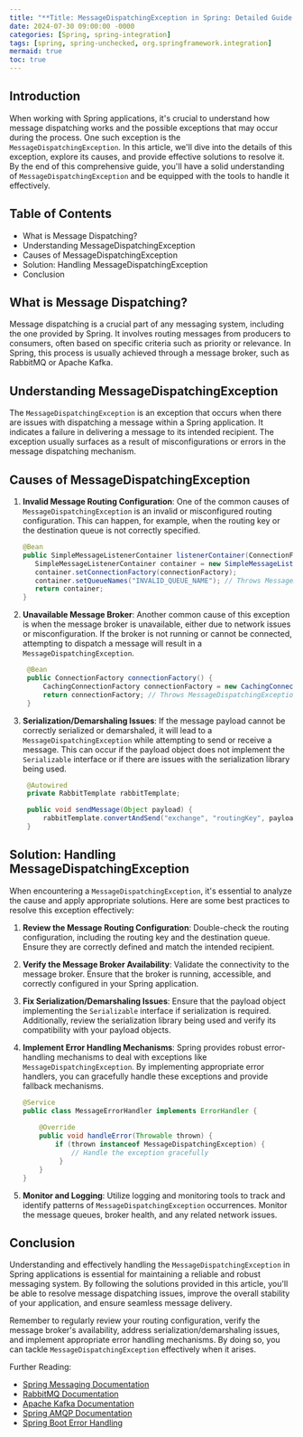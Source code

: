 ```yaml
---
title: "**Title: MessageDispatchingException in Spring: Detailed Guide and Solutions** "
date: 2024-07-30 09:00:00 -0000
categories: [Spring, spring-integration]
tags: [spring, spring-unchecked, org.springframework.integration]
mermaid: true
toc: true
---
```



## Introduction

When working with Spring applications, it's crucial to understand how message dispatching works and the possible exceptions that may occur during the process. One such exception is the `MessageDispatchingException`. In this article, we'll dive into the details of this exception, explore its causes, and provide effective solutions to resolve it. By the end of this comprehensive guide, you'll have a solid understanding of `MessageDispatchingException` and be equipped with the tools to handle it effectively.

## Table of Contents

- What is Message Dispatching?
- Understanding MessageDispatchingException
- Causes of MessageDispatchingException
- Solution: Handling MessageDispatchingException
- Conclusion

## What is Message Dispatching?

Message dispatching is a crucial part of any messaging system, including the one provided by Spring. It involves routing messages from producers to consumers, often based on specific criteria such as priority or relevance. In Spring, this process is usually achieved through a message broker, such as RabbitMQ or Apache Kafka.

## Understanding MessageDispatchingException

The `MessageDispatchingException` is an exception that occurs when there are issues with dispatching a message within a Spring application. It indicates a failure in delivering a message to its intended recipient. The exception usually surfaces as a result of misconfigurations or errors in the message dispatching mechanism.

## Causes of MessageDispatchingException

1. **Invalid Message Routing Configuration**: One of the common causes of `MessageDispatchingException` is an invalid or misconfigured routing configuration. This can happen, for example, when the routing key or the destination queue is not correctly specified.

   ```java
   @Bean
   public SimpleMessageListenerContainer listenerContainer(ConnectionFactory connectionFactory) {
      SimpleMessageListenerContainer container = new SimpleMessageListenerContainer();
      container.setConnectionFactory(connectionFactory);
      container.setQueueNames("INVALID_QUEUE_NAME"); // Throws MessageDispatchingException
      return container;
   }
   ```

2. **Unavailable Message Broker**: Another common cause of this exception is when the message broker is unavailable, either due to network issues or misconfiguration. If the broker is not running or cannot be connected, attempting to dispatch a message will result in a `MessageDispatchingException`.

   ```java
    @Bean
    public ConnectionFactory connectionFactory() {
        CachingConnectionFactory connectionFactory = new CachingConnectionFactory("INVALID_BROKER_HOST");
        return connectionFactory; // Throws MessageDispatchingException
    }
   ```

3. **Serialization/Demarshaling Issues**: If the message payload cannot be correctly serialized or demarshaled, it will lead to a `MessageDispatchingException` while attempting to send or receive a message. This can occur if the payload object does not implement the `Serializable` interface or if there are issues with the serialization library being used.

   ```java
    @Autowired
    private RabbitTemplate rabbitTemplate;
   
    public void sendMessage(Object payload) {
        rabbitTemplate.convertAndSend("exchange", "routingKey", payload); // Throws MessageDispatchingException
    }
   ```

## Solution: Handling MessageDispatchingException

When encountering a `MessageDispatchingException`, it's essential to analyze the cause and apply appropriate solutions. Here are some best practices to resolve this exception effectively:

1. **Review the Message Routing Configuration**: Double-check the routing configuration, including the routing key and the destination queue. Ensure they are correctly defined and match the intended recipient.

2. **Verify the Message Broker Availability**: Validate the connectivity to the message broker. Ensure that the broker is running, accessible, and correctly configured in your Spring application.

3. **Fix Serialization/Demarshaling Issues**: Ensure that the payload object implementing the `Serializable` interface if serialization is required. Additionally, review the serialization library being used and verify its compatibility with your payload objects.

4. **Implement Error Handling Mechanisms**: Spring provides robust error-handling mechanisms to deal with exceptions like `MessageDispatchingException`. By implementing appropriate error handlers, you can gracefully handle these exceptions and provide fallback mechanisms.

   ```java
   @Service
   public class MessageErrorHandler implements ErrorHandler {
    
       @Override
       public void handleError(Throwable thrown) {
           if (thrown instanceof MessageDispatchingException) {
               // Handle the exception gracefully
            }
       }
   }
   ```

5. **Monitor and Logging**: Utilize logging and monitoring tools to track and identify patterns of `MessageDispatchingException` occurrences. Monitor the message queues, broker health, and any related network issues.

## Conclusion

Understanding and effectively handling the `MessageDispatchingException` in Spring applications is essential for maintaining a reliable and robust messaging system. By following the solutions provided in this article, you'll be able to resolve message dispatching issues, improve the overall stability of your application, and ensure seamless message delivery.

Remember to regularly review your routing configuration, verify the message broker's availability, address serialization/demarshaling issues, and implement appropriate error handling mechanisms. By doing so, you can tackle `MessageDispatchingException` effectively when it arises.

Further Reading:
- [Spring Messaging Documentation](https://docs.spring.io/spring-framework/docs/current/reference/html/integration.html#spring-integration)
- [RabbitMQ Documentation](https://www.rabbitmq.com/documentation.html)
- [Apache Kafka Documentation](https://kafka.apache.org/documentation.html)
- [Spring AMQP Documentation](https://docs.spring.io/spring-amqp/docs/current/reference/html)
- [Spring Boot Error Handling](https://www.baeldung.com/spring-boot-error-handling)